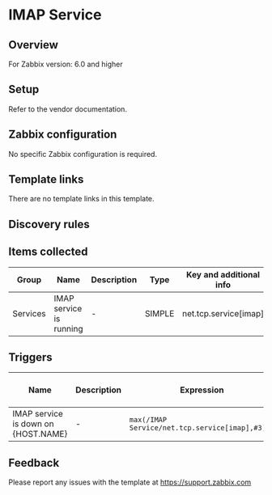 
# IMAP Service

## Overview

For Zabbix version: 6.0 and higher  

## Setup

Refer to the vendor documentation.

## Zabbix configuration

No specific Zabbix configuration is required.


## Template links

There are no template links in this template.

## Discovery rules


## Items collected

|Group|Name|Description|Type|Key and additional info|
|-----|----|-----------|----|---------------------|
|Services |IMAP service is running |<p>-</p> |SIMPLE |net.tcp.service[imap] |

## Triggers

|Name|Description|Expression|Severity|Dependencies and additional info|
|----|-----------|----|----|----|
|IMAP service is down on {HOST.NAME} |<p>-</p> |`max(/IMAP Service/net.tcp.service[imap],#3)=0` |AVERAGE | |

## Feedback

Please report any issues with the template at https://support.zabbix.com

